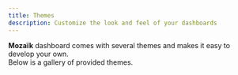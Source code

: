 ```yaml
---
title: Themes
description: Customize the look and feel of your dashboards
---
```

**Mozaïk** dashboard comes with several themes and makes it easy to develop your own.<br/>
Below is a gallery of provided themes.
